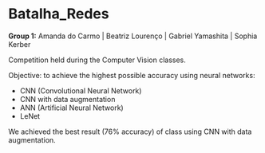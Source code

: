 # Batalha_Redes

**Group 1:** 
Amanda do Carmo  |  Beatriz Lourenço  |  Gabriel Yamashita  |  Sophia Kerber
 
Competition held during the Computer Vision classes.

Objective: to achieve the highest possible accuracy using neural networks:

- CNN (Convolutional Neural Network)
- CNN with data augmentation
- ANN (Artificial Neural Network)
- LeNet


We achieved the best result (76% accuracy) of class using CNN with data augmentation.
